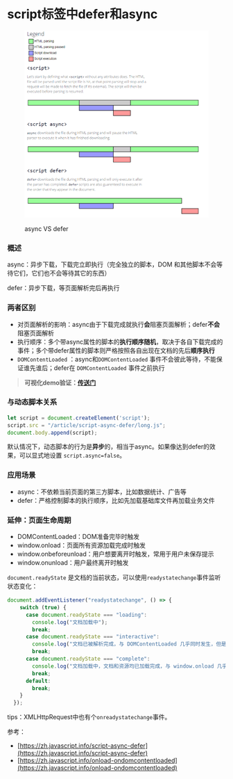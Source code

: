 # script标签中defer和async

<figure><img src="../../.gitbook/assets/async-defer.png" alt=""><figcaption><p>async VS defer</p></figcaption></figure>

### 概述

async：异步下载，下载完立即执行（完全独立的脚本，DOM 和其他脚本不会等待它们，它们也不会等待其它的东西）

defer：异步下载，等页面解析完后再执行

### 两者区别

* 对页面解析的影响：async由于下载完成就执行**会**阻塞页面解析；defer**不会**阻塞页面解析
* 执行顺序：多个带async属性的脚本的**执行顺序随机**，取决于各自下载完成的事件；多个带defer属性的脚本则严格按照各自出现在文档的先后**顺序执行**
* `DOMContentLoaded` ：async和`DOMContentLoaded` 事件不会彼此等待，不能保证谁先谁后；defer在 `DOMContentLoaded` 事件之前执行

> **可视化demo验证：**[**传送门**](https://yuyongyu08.github.io/async-vs-defer/)

### 与动态脚本关系

```javascript
let script = document.createElement('script');
script.src = "/article/script-async-defer/long.js";
document.body.append(script);
```

默认情况下，动态脚本的行为是**异步**的，相当于async。如果像达到defer的效果，可以显式地设置 `script.async=false`。

### 应用场景

* async：不依赖当前页面的第三方脚本，比如数据统计、广告等
* defer：严格控制脚本的执行顺序，比如先加载基础库文件再加载业务文件

### 延伸：页面生命周期

* DOMContentLoaded：DOM准备完毕时触发
* window.onload：页面所有资源加载完成时触发
* window.onbeforeunload：用户想要离开时触发，常用于用户未保存提示
* window.onunload：用户最终离开时触发

`document.readyState` 是文档的当前状态，可以使用`readystatechange`事件监听状态变化：

```javascript
document.addEventListener("readystatechange", () => {
    switch (true) {
      case document.readyState === "loading":
        console.log("文档加载中");
        break;
      case document.readyState === "interactive":
        console.log("文档已被解析完成，与 DOMContentLoaded 几乎同时发生，但是在 DOMContentLoaded 之前发生");
        break;
      case document.readyState === "complete":
        console.log("文档加载中，文档和资源均已加载完成，与 window.onload 几乎同时发生，但是在 window.onload 之前发生");
        break;
      default:
        break;
    }
  });
```

tips：XMLHttpRequest中也有个`onreadystatechange`事件。



参考：

* [https://zh.javascript.info/script-async-defer](https://zh.javascript.info/script-async-defer)
* [https://zh.javascript.info/onload-ondomcontentloaded](https://zh.javascript.info/onload-ondomcontentloaded)

